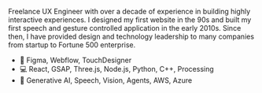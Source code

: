 Freelance UX Engineer with over a decade of experience in building highly interactive experiences. I designed my first website in the 90s and built my first speech and gesture controlled application in the early 2010s. Since then, I have provided design and technology leadership to many companies from startup to Fortune 500 enterprise.

- 🎨 Figma, Webflow, TouchDesigner
- 💻 React, GSAP, Three.js, Node.js, Python, C++, Processing
- 🔮 Generative AI, Speech, Vision, Agents, AWS, Azure

<!---
simonschmalfeld/simonschmalfeld is a ✨ special ✨ repository because its `README.md` (this file) appears on your GitHub profile.
You can click the Preview link to take a look at your changes.
--->
